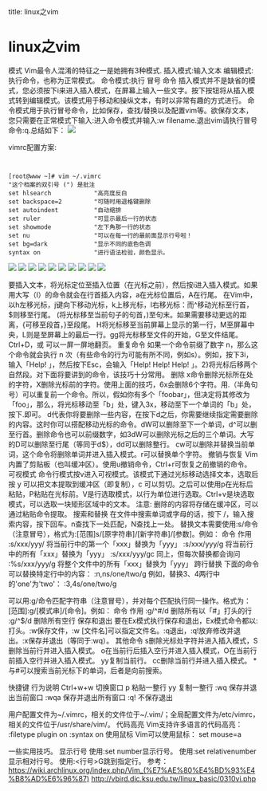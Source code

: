 title: linux之vim 

#  linux之vim 
模式
Vim最令人混淆的特征之一是她拥有3种模式.
插入模式:输入文本
编辑模式:执行命令，也称为正常模式。
命令模式:执行 冒号 命令
插入模式并不是缺省的模式，您必须按下i来进入插入模式，在屏幕上输入一些文字。按下<Esc>按钮将从插入模式转到编辑模式。该模式用于移动和操纵文本，有时以非常有趣的方式进行。 命令模式用于执行冒号命令，比如保存，查找/替换以及配置vim等。欲保存文本，您只需要在正常模式下输入:进入命令模式并输入:w filename<Enter>.退出vim请执行冒号命令:q.总结如下：
![](/data/dokuwiki/linux/pasted/20150628-191127.png)

vimrc配置方案:
```


[root@www ~]# vim ~/.vimrc
"这个档案的双引号 (") 是批注
set hlsearch            "高亮度反白
set backspace=2         "可随时用退格键删除
set autoindent          "自动缩排
set ruler               "可显示最后一行的状态
set showmode            "左下角那一行的状态
set nu                  "可以在每一行的最前面显示行号啦！
set bg=dark             "显示不同的底色色调
syntax on               "进行语法检验，颜色显示。

```
![](/data/dokuwiki/linux/pasted/20150628-191028.png)
![](/data/dokuwiki/linux/pasted/20150628-190700.png)
![](/data/dokuwiki/linux/pasted/20150628-190724.png)
![](/data/dokuwiki/linux/pasted/20150628-190741.png)
![](/data/dokuwiki/linux/pasted/20150628-190755.png)
![](/data/dokuwiki/linux/pasted/20150628-190811.png)
![](/data/dokuwiki/linux/pasted/20150628-190828.png)
![](/data/dokuwiki/linux/pasted/20150628-190844.png)
![](/data/dokuwiki/linux/pasted/20150628-190904.png)
![](/data/dokuwiki/linux/pasted/20150628-190922.png)

要插入文本，将光标定位至插入位置（在光标之前），然后按i进入插入模式。如果用大写（I）的命令就会在行首插入内容，a在光标位置后，A在行尾。
在Vim中，以h左移光标，j键向下移动光标，k上移光标，l右移光标：而^移动光标至行首，$则移至行尾。
(将光标移至当前句子的句首，)至句末。如果需要移动更远的距离，{可移至段首，}至段尾。 H将光标移至当前屏幕上显示的第一行，M至屏幕中央，L则是至屏幕上的最后一行。gg将光标移至文件的开始，G至文件结尾。Ctrl+D，或 <C-d>可以一屏一屏地翻页。
重复命令
如果一个命令前缀了数字 n，那么这个命令就会执行 n 次（有些命令的行为可能有所不同，例如s）。例如，按下3i，输入「Help! 」，然后按下Esc，会输入「Help! Help! Help! 」。2}将光标后移两个自然段。对下面将要讲到的命令，该技巧十分常用。
删除
x命令删除光标所在处的字符，X删除光标前的字符。使用上面的技巧，6x会删除6个字符。用.（半角句号）可以重复前一个命令。所以，假如你有多个「foobar」，但决定将其修改为「foo」，那么，将光标移动至「b」处，键入3x，移动至下一个单词的「b」处，按下.即可。
d代表你将要删除一些内容，在按下d之后，你需要继续指定需要删除的内容。这时你可以搭配移动光标的命令。dW可以删除至下一个单词，d^可以删至行首。删除命令也可以前缀数字，如3dW可以删除光标之后的三个单词。大写的D可以删除至行尾（等同于d$），dd可以删除整行。
cw可以删除并替换当前单词，这个命令将删除单词并进入插入模式。r可以替换单个字符。
撤销与恢复
Vim内置了剪贴板（也叫缓冲区）。使用u撤销命令，Ctrl+r可恢复之前撤销的命令。
可视模式
命令行模式按v进入可视模式。该模式下通过光标移动选择文本，选取后按 y 可以把文本提取到缓冲区（即复制），c 可以剪切。之后可以使用p在光标后粘贴，P粘贴在光标前。V是行选取模式，以行为单位进行选取。Ctrl+v是块选取模式，可以选取一块矩形区域中的文本。
注意: 删除的内容将存储在缓冲区，可以通过粘贴命令提取。
搜索和替换
在文件中搜索单词或字母的话，按下 /，输入搜索内容，按下回车。n查找下一处匹配，N查找上一处。
替换文本需要使用:s/命令（注意冒号），格式为:[范围]s/[原字符串]/[新字符串]/[参数]。例如：
命令	作用
 :s/xxx/yyy/	将当前行中的第一个「xxx」替换为「yyy」
 :s/xxx/yyy/g	将当前行中的所有「xxx」替换为「yyy」
 :s/xxx/yyy/gc	同上，但每次替换都会询问
 :%s/xxx/yyy/g	将整个文件中的所有「xxx」替换为「yyy」
跨行替换
下面的命令可以替换特定行中的内容：
:n,ns/one/two/g
例如，替换3、4两行中的'one'为'two'：
:3,4s/one/two/g

可以用:g/命令匹配字符串（注意冒号），并对每个匹配执行同一操作。格式为：[范围]:g/[模式串]/[命令]。例如：
命令	作用
 :g/^#/d	删除所有以「#」打头的行
 :g/^$/d	删除所有空行
保存和退出
要在Ex模式执行保存和退出，Ex模式命令都以:打头。:w保存文件，:w [文件名]可以指定文件名。:q退出，:q!放弃修改并退出。:x保存并退出（等同于:wq）。
其他命令
s删除光标处字符并进入插入模式，S删除当前行并进入插入模式。
o在当前行后插入空行并进入插入模式，O在当前行前插入空行并进入插入模式。
yy复制当前行。
cc删除当前行并进入插入模式。
*与#可以搜索当前光标下的单词，后者是向前搜索。

快捷键	行为说明
Ctrl+w+w	切换窗口
p	粘贴一整行
yy	复制一整行
:wq	保存并退出当前窗口
:wqa	保存并退出所有窗口
:q!	不保存退出

用户配置文件为~/.vimrc，相关的文件位于~/.vim/；全局配置文件为/etc/vimrc，相关的文件位于/usr/share/vim/。
代码高亮
Vim支持许多语言的代码高亮：
:filetype plugin on
:syntax on
使用鼠标
Vim可以使用鼠标：
set mouse=a

一些实用技巧。
显示行号
使用:set number显示行号。
使用:set relativenumber显示相对行号。
使用:<行号>G跳到指定行。
参考：
https://wiki.archlinux.org/index.php/Vim_(%E7%AE%80%E4%BD%93%E4%B8%AD%E6%96%87)
http://vbird.dic.ksu.edu.tw/linux_basic/0310vi.php